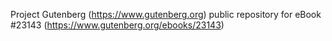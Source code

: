 Project Gutenberg (https://www.gutenberg.org) public repository for eBook #23143 (https://www.gutenberg.org/ebooks/23143)
